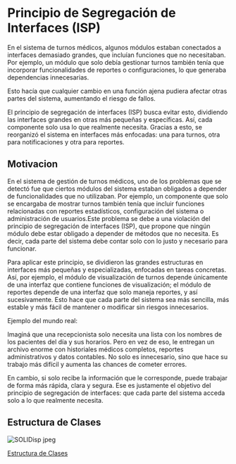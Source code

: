 # Principio de Segregación de Interfaces (ISP) 

En el sistema de turnos médicos, algunos módulos estaban conectados a interfaces demasiado grandes, que incluían funciones que no necesitaban. Por ejemplo, un módulo que solo debía gestionar turnos también tenía que incorporar funcionalidades de reportes o configuraciones, lo que generaba dependencias innecesarias.

Esto hacía que cualquier cambio en una función ajena pudiera afectar otras partes del sistema, aumentando el riesgo de fallos.

El principio de segregación de interfaces (ISP) busca evitar esto, dividiendo las interfaces grandes en otras más pequeñas y específicas. Así, cada componente solo usa lo que realmente necesita. Gracias a esto, se reorganizó el sistema en interfaces más enfocadas: una para turnos, otra para notificaciones y otra para reportes.



## Motivacion 

En el sistema de gestión de turnos médicos, uno de los problemas que se detectó fue que ciertos módulos del sistema estaban obligados a depender de funcionalidades que no utilizaban. Por ejemplo, un componente que solo se encargaba de mostrar turnos también tenía que incluir funciones relacionadas con reportes estadísticos, configuración del sistema o administración de usuarios.Este problema se debe a una violación del principio de segregación de interfaces (ISP), que propone que ningún módulo debe estar obligado a depender de métodos que no necesita. Es decir, cada parte del sistema debe contar solo con lo justo y necesario para funcionar.

Para aplicar este principio, se dividieron las grandes estructuras en interfaces más pequeñas y especializadas, enfocadas en tareas concretas. Así, por ejemplo, el módulo de visualización de turnos depende únicamente de una interfaz que contiene funciones de visualización; el módulo de reportes depende de una interfaz que solo maneja reportes, y así sucesivamente. Esto hace que cada parte del sistema sea más sencilla, más estable y más fácil de mantener o modificar sin riesgos innecesarios.

Ejemplo del mundo real: 

Imaginá que una recepcionista solo necesita una lista con los nombres de los pacientes del día y sus horarios. Pero en vez de eso, le entregan un archivo enorme con historiales médicos completos, reportes administrativos y datos contables. No solo es innecesario, sino que hace su trabajo más difícil y aumenta las chances de cometer errores.

En cambio, si solo recibe la información que le corresponde, puede trabajar de forma más rápida, clara y segura. Ese es justamente el objetivo del principio de segregación de interfaces: que cada parte del sistema acceda solo a lo que realmente necesita.



## Estructura de Clases

![SOLIDisp jpeg](https://github.com/user-attachments/assets/5a35e953-bc29-4810-bb3c-4e539bc01236)

[Estructura de Clases](https://drive.google.com/file/d/16d3W2NV1nxqsFhg084Zc0D6n0DCwi2FW/view?usp=sharing)








